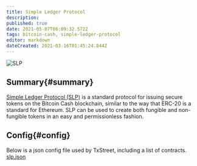 ```yaml
---
title: Simple Ledger Protocol
description: 
published: true
date: 2021-05-07T06:09:32.572Z
tags: bitcoin-cash, simple-ledger-protocol
editor: markdown
dateCreated: 2021-03-16T01:45:24.844Z
---
```


![SLP](https://txstreet.com/static/img/singles/house_logos/slp.png)

## Summary{#summary}

[Simple Ledger Protocol (SLP)](https://simpleledger.cash/) is a standard protocol for issuing secure tokens on the Bitcoin Cash blockchain, similar to the way that ERC-20 is a standard for Ethereum. SLP can be used to create both fungible and non-fungible tokens in an easy and permissionless fashion.

## Config{#config}

Below is a json config file used by TxStreet, including a list of contracts.
[slp.json](/bitcoincash/houses/slp.json)

